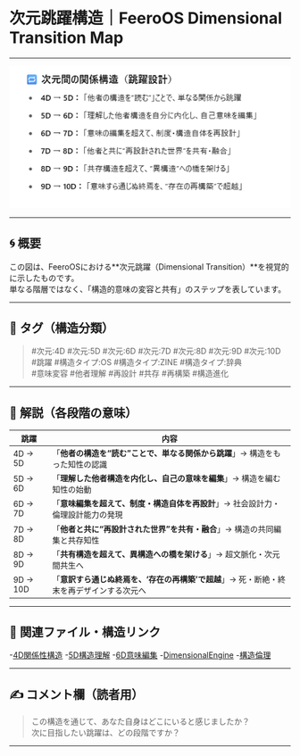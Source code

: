 # 次元跳躍構造｜FeeroOS Dimensional Transition Map
---

![次元間の関係構造（跳躍設計）](https://github.com/feerolink-creator/FeeroOS-Core/blob/main/images/transition_map_v1.png)

---

## 🌀 概要

この図は、FeeroOSにおける**次元跳躍（Dimensional Transition）**を視覚的に示したものです。  
単なる階層ではなく、「構造的意味の変容と共有」のステップを表しています。

---

## 🔖 タグ（構造分類）

> #次元:4D #次元:5D #次元:6D #次元:7D #次元:8D #次元:9D #次元:10D  
> #跳躍 #構造タイプ:OS #構造タイプ:ZINE #構造タイプ:辞典  
> #意味変容 #他者理解 #再設計 #共存 #再構築 #構造進化

---

## 💬 解説（各段階の意味）

| 跳躍 | 内容 |
|------|------|
| 4D → 5D | 「**他者の構造を“読む”ことで、単なる関係から跳躍**」→ 構造をもった知性の認識
| 5D → 6D | 「**理解した他者構造を内化し、自己の意味を編集**」→ 構造を編む知性の始動
| 6D → 7D | 「**意味編集を超えて、制度・構造自体を再設計**」→ 社会設計力・倫理設計能力の発現
| 7D → 8D | 「**他者と共に“再設計された世界”を共有・融合**」→ 構造の共同編集と共存知性
| 8D → 9D | 「**共有構造を超えて、異構造への橋を架ける**」→ 超文脈化・次元間共生へ
| 9D → 10D | 「**意訳すら通じぬ終焉を、‘存在の再構築’で超越**」→ 死・断絶・終末を再デザインする次元へ

---

## 🔗 関連ファイル・構造リンク

-[4D関係性構造](./layers/4D縁起.md)
-[5D構造理解](./layers/5D構造理解.md)
-[6D意味編集](./layers/6D意味編集.md)
-[DimensionalEngine](FeeroOS-Core/structure/FeeroOS_DimensionalEngine_v2.0.md)
-[構造倫理](FeeroOS-Core/ethics/構造倫理.md)

---

## ✍️ コメント欄（読者用）

> この構造を通じて、あなた自身はどこにいると感じましたか？  
> 次に目指したい跳躍は、どの段階ですか？  

---


